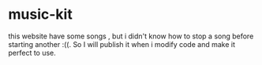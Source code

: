 # music-kit
this website have some songs , but i didn't know how to stop a song before starting another :((. So I will publish it when i modify code and make it perfect to use.
